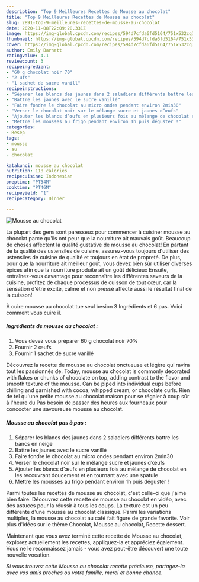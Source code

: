 ```yaml
---
description: "Top 9 Meilleures Recettes de Mousse au chocolat"
title: "Top 9 Meilleures Recettes de Mousse au chocolat"
slug: 2891-top-9-meilleures-recettes-de-mousse-au-chocolat
date: 2020-11-08T22:09:28.331Z
image: https://img-global.cpcdn.com/recipes/594d7cfda6fd5164/751x532cq70/mousse-au-chocolat-photo-principale-de-la-recette.jpg
thumbnail: https://img-global.cpcdn.com/recipes/594d7cfda6fd5164/751x532cq70/mousse-au-chocolat-photo-principale-de-la-recette.jpg
cover: https://img-global.cpcdn.com/recipes/594d7cfda6fd5164/751x532cq70/mousse-au-chocolat-photo-principale-de-la-recette.jpg
author: Emily Barnett
ratingvalue: 4.1
reviewcount: 3
recipeingredient:
- "60 g chocolat noir 70"
- "2 ufs"
- "1 sachet de sucre vanill"
recipeinstructions:
- "Séparer les blancs des jaunes dans 2 saladiers différents battre les bancs en neige"
- "Battre les jaunes avec le sucre vanillé"
- "Faire fondre le chocolat au micro ondes pendant environ 2min30"
- "Verser le chocolat noir sur le mélange sucre et jaunes d’œufs"
- "Ajouter les blancs d’œufs en plusieurs fois au mélange de chocolat en les recouvrant doucement et en tournant avec une spatule"
- "Mettre les mousses au frigo pendant environ 1h puis déguster !"
categories:
- Resep
tags:
- mousse
- au
- chocolat

katakunci: mousse au chocolat 
nutrition: 118 calories
recipecuisine: Indonesian
preptime: "PT34M"
cooktime: "PT46M"
recipeyield: "1"
recipecategory: Dinner

---
```



![Mousse au chocolat](https://img-global.cpcdn.com/recipes/594d7cfda6fd5164/751x532cq70/mousse-au-chocolat-photo-principale-de-la-recette.jpg)

La plupart des gens sont paresseux pour commencer à cuisiner mousse au chocolat parce qu'ils ont peur que la nourriture ait mauvais goût. Beaucoup de choses affectent la qualité gustative de mousse au chocolat! En partant de la qualité des ustensiles de cuisine, assurez-vous toujours d'utiliser des ustensiles de cuisine de qualité et toujours en état de propreté. De plus, pour que la nourriture ait meilleur goût, vous devez bien sûr utiliser diverses épices afin que la nourriture produite ait un goût délicieux Ensuite, entraînez-vous davantage pour reconnaître les différentes saveurs de la cuisine, profitez de chaque processus de cuisson de tout cœur, car la sensation d'être excité, calme et non pressé affecte aussi le résultat final de la cuisson!

<!--inarticleads1-->

À cuire mousse au chocolat tue seul besion 3 Ingrédients et 6 pas. Voici comment vous cuire il.

##### Ingrédients de mousse au chocolat :

1. Vous devez vous préparer 60 g chocolat noir 70%
1. Fournir 2 œufs
1. Fournir 1 sachet de sucre vanillé


Découvrez la recette de mousse au chocolat onctueuse et légère qui ravira tout les passionnés de. Today, mousse au chocolat is commonly decorated with flakes or chunks of chocolate on top, adding contrast to the flavor and smooth texture of the mousse. Can be piped into individual cups before chilling and garnished with cocoa, whipped cream, or chocolate curls. Rien de tel qu&#39;une petite mousse au chocolat maison pour se régaler à coup sûr à l&#39;heure du Pas besoin de passer des heures aux fourneaux pour concocter une savoureuse mousse au chocolat. 

<!--inarticleads2-->

##### Mousse au chocolat pas à pas :

1. Séparer les blancs des jaunes dans 2 saladiers différents battre les bancs en neige
1. Battre les jaunes avec le sucre vanillé
1. Faire fondre le chocolat au micro ondes pendant environ 2min30
1. Verser le chocolat noir sur le mélange sucre et jaunes d’œufs
1. Ajouter les blancs d’œufs en plusieurs fois au mélange de chocolat en les recouvrant doucement et en tournant avec une spatule
1. Mettre les mousses au frigo pendant environ 1h puis déguster !


Parmi toutes les recettes de mousse au chocolat, c&#39;est celle-ci que j&#39;aime bien faire. Découvrez cette recette de mousse au chocolat en vidéo, avec des astuces pour la réussir à tous les coups. La texture est un peu différente d&#39;une mousse au chocolat classique. Parmi les variations multiples, la mousse au chocolat au café fait figure de grande favorite. Voir plus d&#39;idées sur le thème Chocolat, Mousse au chocolat, Recette dessert. 

<!--inarticleads1-->

<p>
Maintenant que vous avez terminé cette recette de Mousse au chocolat, explorez actuellement les recettes, appliquez-la et appréciez également. Vous ne le reconnaissez jamais - vous avez peut-être découvert une toute nouvelle vocation.
</p>

<p>
<i>Si vous trouvez cette Mousse au chocolat recette précieuse, partagez-la avec vos amis proches ou votre famille, merci et bonne chance.</i>
</p>
